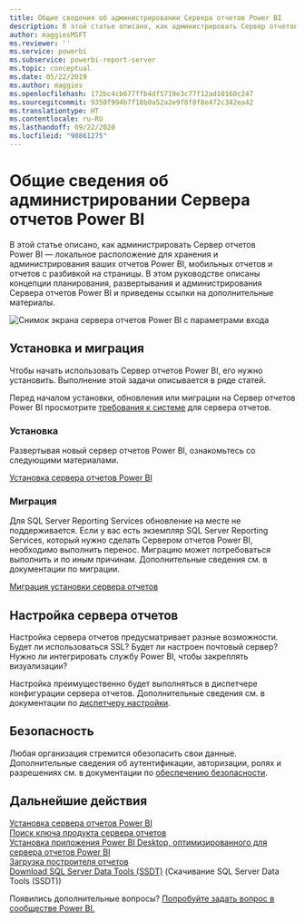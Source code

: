 ```yaml
---
title: Общие сведения об администрировании Сервера отчетов Power BI
description: В этой статье описано, как администрировать Сервер отчетов Power BI — локальное расположение для хранения и администрирования ваших отчетов Power BI, мобильных отчетов и отчетов с разбивкой на страницы.
author: maggiesMSFT
ms.reviewer: ''
ms.service: powerbi
ms.subservice: powerbi-report-server
ms.topic: conceptual
ms.date: 05/22/2019
ms.author: maggies
ms.openlocfilehash: 172bc4cb677ffb4df5719e3c77f12ad10160c247
ms.sourcegitcommit: 9350f994b7f18b0a52a2e9f8f8f8e472c342ea42
ms.translationtype: HT
ms.contentlocale: ru-RU
ms.lasthandoff: 09/22/2020
ms.locfileid: "90861275"
---
```

# <a name="admin-overview-power-bi-report-server"></a>Общие сведения об администрировании Сервера отчетов Power BI
В этой статье описано, как администрировать Сервер отчетов Power BI — локальное расположение для хранения и администрирования ваших отчетов Power BI, мобильных отчетов и отчетов с разбивкой на страницы. В этом руководстве описаны концепции планирования, развертывания и администрирования Сервера отчетов Power BI и приведены ссылки на дополнительные материалы.

![Снимок экрана сервера отчетов Power BI с параметрами входа](media/admin-handbook-overview/admin-handbook.png)
 
## <a name="installing-and-migration"></a>Установка и миграция
Чтобы начать использовать Сервер отчетов Power BI, его нужно установить. Выполнение этой задачи описывается в ряде статей.

Перед началом установки, обновления или миграции на Сервер отчетов Power BI просмотрите [требования к системе](system-requirements.md) для сервера отчетов.

### <a name="installing"></a>Установка
Развертывая новый сервер отчетов Power BI, ознакомьтесь со следующими материалами. 

[Установка сервера отчетов Power BI](install-report-server.md)

### <a name="migration"></a>Миграция
Для SQL Server Reporting Services обновление на месте не поддерживается. Если у вас есть экземпляр SQL Server Reporting Services, который нужно сделать Сервером отчетов Power BI, необходимо выполнить перенос. Миграцию может потребоваться выполнить и по иным причинам. Дополнительные сведения см. в документации по миграции.

[Миграция установки сервера отчетов](migrate-report-server.md)

## <a name="configuring-your-report-server"></a>Настройка сервера отчетов
Настройка сервера отчетов предусматривает разные возможности. Будет ли использоваться SSL? Будет ли настроен почтовый сервер? Нужно ли интегрировать службу Power BI, чтобы закреплять визуализации?

Настройка преимущественно будет выполняться в диспетчере конфигурации сервера отчетов. Дополнительные сведения см. в документации по [диспетчеру настройки](/sql/reporting-services/install-windows/reporting-services-configuration-manager-native-mode).

## <a name="security"></a>Безопасность
Любая организация стремится обезопасить свои данные. Дополнительные сведения об аутентификации, авторизации, ролях и разрешениях см. в документации по [обеспечению безопасности](/sql/reporting-services/security/reporting-services-security-and-protection).

## <a name="next-steps"></a>Дальнейшие действия
[Установка сервера отчетов Power BI](install-report-server.md)  
[Поиск ключа продукта сервера отчетов](find-product-key.md)  
[Установка приложения Power BI Desktop, оптимизированного для сервера отчетов Power BI](install-powerbi-desktop.md)  
[Загрузка построителя отчетов](https://www.microsoft.com/download/details.aspx?id=53613)  
[Download SQL Server Data Tools (SSDT)](/sql/ssdt/download-sql-server-data-tools-ssdt) (Скачивание SQL Server Data Tools (SSDT))

Появились дополнительные вопросы? [Попробуйте задать вопрос в сообществе Power BI.](https://community.powerbi.com/)